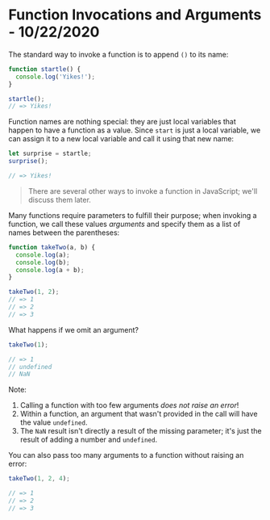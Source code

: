 
# Function Invocations and Arguments - 10/22/2020

The standard way to invoke a function is to append `()` to its name:

```javascript
function startle() {
  console.log('Yikes!');
}

startle();
// => Yikes!
```

Function names are nothing special: they are just local variables that happen to have a function as a value. Since `start` is just a local variable, we can assign it to a new local variable and call it using that new name:

```javascript
let surprise = startle;
surprise();

// => Yikes!
```

> There are several other ways to invoke a function in JavaScript; we'll discuss them later.

Many functions require parameters to fulfill their purpose; when invoking a function, we call these values *arguments* and specify them as a list of names between the parentheses:

```javascript
function takeTwo(a, b) {
  console.log(a);
  console.log(b);
  console.log(a + b);
}

takeTwo(1, 2);
// => 1
// => 2
// => 3
```

What happens if we omit an argument?

```javascript
takeTwo(1);

// => 1
// undefined
// NaN
```

Note:

1. Calling a function with too few arguments *does not raise an error*!
2. Within a function, an argument that wasn't provided in the call will have the value `undefined`.
3. The `NaN` result isn't directly a result of the missing parameter; it's just the result of adding a number and `undefined`.

You can also pass too many arguments to a function without raising an error:

```javascript
takeTwo(1, 2, 4);

// => 1
// => 2
// => 3
```

